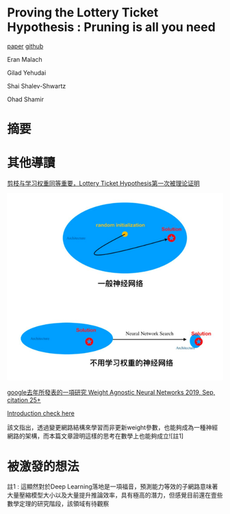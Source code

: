 # Proving the Lottery Ticket Hypothesis : Pruning is all you need

[paper](https://proceedings.icml.cc/static/paper_files/icml/2020/2313-Paper.pdf)
[github](https://github.com/google-research/lottery-ticket-hypothesis)

Eran Malach

Gilad Yehudai

Shai Shalev-Shwartz

Ohad Shamir

# 摘要

# 其他導讀
[剪枝与学习权重同等重要，Lottery Ticket Hypothesis第一次被理论证明](https://mp.weixin.qq.com/s/yQY9HF2yWtmSRmu8GsR4rQ?fbclid=IwAR0Eqh24WAIkINZUkQ96cyjwVsqb347q1ZRaLgw-0TpUi3LZUy3eolXnbFM)

<img src='../assert/lth_1.png'></img>

[google去年所發表的一項研究 Weight Agnostic Neural Networks 2019, Sep, citation 25+](https://arxiv.org/abs/1906.04358)        

[Introduction check here](https://mp.weixin.qq.com/s?__biz=MzA3MzI4MjgzMw==&mid=2650763851&idx=1&sn=aef940b5de86deff578e1b356c5645e4&scene=21#wechat_redirect)

該文指出，透過變更網路結構來學習而非更新weight參數，也能夠成為一種神經網路的架構，而本篇文章證明這樣的思考在數學上也能夠成立![註1]

# 被激發的想法

註1 : 這顯然對於Deep Learning落地是一項福音，預測能力等效的子網路意味著大量壓縮模型大小以及大量提升推論效率，具有極高的潛力，但感覺目前還在壹些數學定理的研究階段，該領域有待觀察
